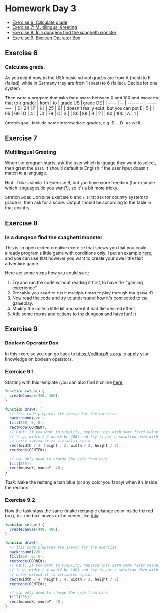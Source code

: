 # Homework Day 3

- [Exercise 6: Calculate grade](#exercise-6)
- [Exercise 7: Multilingual Greeting](#exercise-7)
- [Exercise 8: In a dungeon find the spaghetti monster](#exercise-8)
- [Exercise 9: Boolean Operator Box](#exercise-9)


## Exercise 6
### Calculate grade.

As you might now, in the USA basic school grades are from A (best) to F (failed), while in Germany they are from 1 (best) to 6 (failed). Decide for one system.

Then write a program that asks for a score between 0 and 100 and converts that to a grade:
| from | to | grade US | grade DE |
| ---- | -- | -------- | -------- |
| 0 | 24 | F | 6 |
| 25 | 64 | doesn't really exist, but you can put E | 5 |
| 65 | 69 | D | 4 |
| 70 | 79 | C | 3 |
| 80 | 89 | B | 2 |
| 90 | 100 | A | 1 |

Stretch goal: Include some intermediate grades, e.g. B+, D- as well.

## Exercise 7

### Multilingual Greeting
When the program starts, ask the user which language they want to select, then greet the user. It should default to English if the user input doesn't match to a language.

Hint: This is similar to Exercise 6, but you have more freedom (for example which languages do you want?), so it's a bit more tricky.

Stretch Goal: Combine Exercise 6 and 7. First ask for country system to grade in, then ask for a score. Output should be according to the table in that country.

## Exercise 8
### In a dungeon find the spaghetti monster

This is an open ended creative exercise that shows you that you could already program a little game with conditions only. I put an example [here](08_dungeon.js), and you can use that however you want to create your own little text adventure game.

Here are some steps how you could start:
1. Try and run the code without reading it first, to have the "gaming experience".
2. Probably you need to run it multiple times to play through the game :D
3. Now read the code and try to understand how it's connected to the gameplay.
4. Modify the code a little bit and see if it had the desired effect
5. Add some rooms and options to the dungeon and have fun! :)

## Exercise 9
### Boolean Operator Box
In this exercise you can go back to https://editor.p5js.org/ to apply your knowledge on boolean operators.

### Exercise 9.1
Starting with this template (you can also find it online [here](https://editor.p5js.org/zormit/sketches/GTUoGvtE0)):
```JavaScript
function setup() {
  createCanvas(400, 400);
}

function draw() {
  // this code prepares the sketch for the exercise
  background(220);
  fill(200, 0, 0);
  rectMode(CORNER);
  // Hint: If you want to simplify, replace this with some fixed values first.
  // (e.g. width / 2 would be 200) and try to put a solution down with fixed values.
  // Later extend it to variables again.
  rect(width / 2, height / 2, width / 2, height / 2);
  rectMode(CENTER);

  // you only need to change the code from here
  fill(255);
  rect(mouseX, mouseY, 40);
}
```

*Task*: Make the rectangle turn blue (or any color you fancy) when it's inside the red box

### Exercise 9.2
Now the task stays the same (make rectangle change color inside the red box), but the box moves to the center, like [this](https://editor.p5js.org/zormit/sketches/tzRITvfJa):
```JavaScript
function setup() {
  createCanvas(400, 400);
}

function draw() {
  // this code prepares the sketch for the exercise
  background(220);
  fill(200, 0, 0);
  rectMode(CORNER);
  // Hint: If you want to simplify, replace this with some fixed values first.
  // (e.g. width / 4 would be 100) and try to put a solution down with fixed values.
  // Later extend it to variables again.
  rect(width / 4, height / 4, width / 2, height / 2);
  rectMode(CENTER);

  // you only need to change the code from here
  fill(255);
  rect(mouseX, mouseY, 40);
}
```
